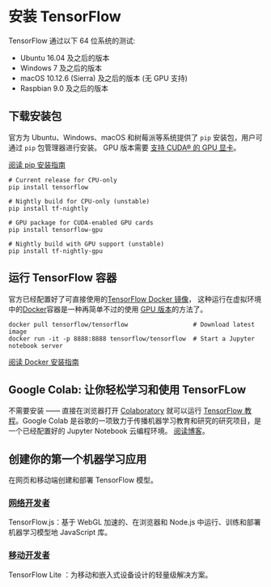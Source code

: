 # 安装 TensorFlow

TensorFlow 通过以下 64 位系统的测试:

- Ubuntu 16.04 及之后的版本
- Windows 7 及之后的版本
- macOS 10.12.6 (Sierra) 及之后的版本 (无 GPU 支持)
- Raspbian 9.0 及之后的版本

## 下载安装包

官方为 Ubuntu、Windows、macOS 和树莓派等系统提供了 `pip` 安装包，用户可通过 `pip` 包管理器进行安装。
GPU 版本需要 [支持 CUDA® 的 GPU 显卡](/docs/tensorflow/install/gpu)。

[阅读 pip 安装指南](/docs/tensorflow/install/pip)

```
# Current release for CPU-only
pip install tensorflow

# Nightly build for CPU-only (unstable)
pip install tf-nightly

# GPU package for CUDA-enabled GPU cards
pip install tensorflow-gpu

# Nightly build with GPU support (unstable)
pip install tf-nightly-gpu
```

## 运行 TensorFlow 容器

官方已经配置好了可直接使用的[TensorFlow Docker 镜像](https://hub.docker.com/r/tensorflow/tensorflow/)，
这种运行在虚拟环境中的[Docker](https://docs.docker.com/install/)容器是一种再简单不过的使用
[GPU 版本](/docs/tensorflow/install/gpu)的方法了。

```
docker pull tensorflow/tensorflow                  # Download latest image
docker run -it -p 8888:8888 tensorflow/tensorflow  # Start a Jupyter notebook server
```

[阅读 Docker 安装指南](/docs/tensorflow/install/docker)

## Google Colab: 让你轻松学习和使用 TensorFLow

不需要安装 —— 直接在浏览器打开 <a href="https://colab.research.google.com/notebooks/welcome.ipynb" target="_blank">Colaboratory</a>
就可以运行 <a href="/docs/tensorflow/tutorials">TensorFlow 教程</a>。Google Colab 是谷歌的一项致力于传播机器学习教育和研究的研究项目，是一个已经配置好的 Jupyter Notebook 云编程环境。
<a href="https://www.ziiai.com/blog/765" target="_blank">阅读博客</a>。

## 创建你的第一个机器学习应用
在网页和移动端创建和部署 TensorFlow 模型。

### <a href="https://js.tensorflow.org" target="_blank">网络开发者</a>
TensorFlow.js：基于 WebGL 加速的、在浏览器和 Node.js 中运行、训练和部署机器学习模型地 JavaScript 库。
### <a href="https://tensorflow.google.cn/lite/" target="_blank">移动开发者</a>
TensorFlow Lite ：为移动和嵌入式设备设计的轻量级解决方案。
